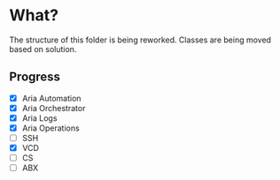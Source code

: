 # What?

The structure of this folder is being reworked. Classes are being moved based on solution.

## Progress

- [x] Aria Automation
- [x] Aria Orchestrator
- [x] Aria Logs
- [x] Aria Operations
- [ ] SSH
- [x] VCD
- [ ] CS
- [ ] ABX
